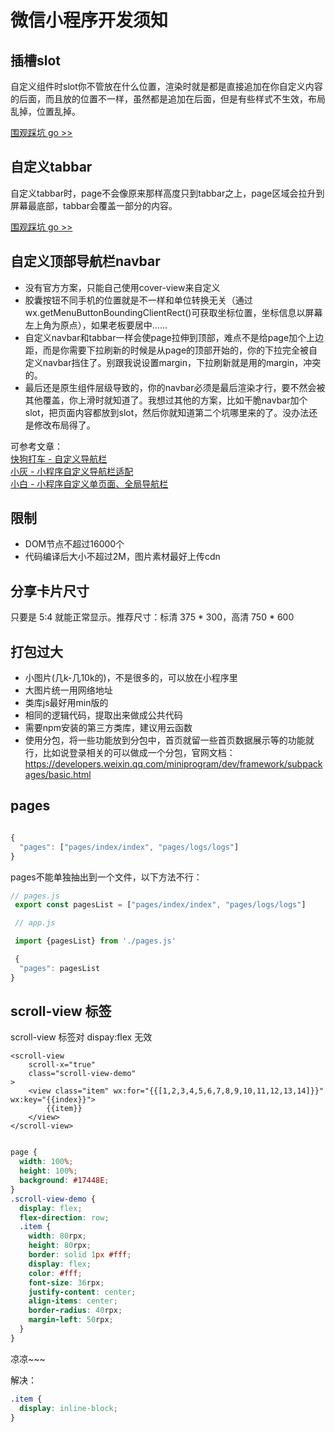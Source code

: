 # 微信小程序开发须知

## 插槽slot
自定义组件时slot你不管放在什么位置，渲染时就是都是直接追加在你自定义内容的后面，而且放的位置不一样，虽然都是追加在后面，但是有些样式不生效，布局乱掉，位置乱掉。

[围观踩坑 go >>](/wechat/taro.html#插槽slot)

## 自定义tabbar
自定义tabbar时，page不会像原来那样高度只到tabbar之上，page区域会拉升到屏幕最底部，tabbar会覆盖一部分的内容。

[围观踩坑 go >>](/wechat/taro.html#自定义tabbar)

## 自定义顶部导航栏navbar
* 没有官方方案，只能自己使用cover-view来自定义
* 胶囊按钮不同手机的位置就是不一样和单位转换无关（通过 wx.getMenuButtonBoundingClientRect()可获取坐标位置，坐标信息以屏幕左上角为原点），如果老板要居中......
* 自定义navbar和tabbar一样会使page拉伸到顶部，难点不是给page加个上边距，而是你需要下拉刷新的时候是从page的顶部开始的，你的下拉完全被自定义navbar挡住了。别跟我说设置margin，下拉刷新就是用的margin，冲突的。
* 最后还是原生组件层级导致的，你的navbar必须是最后渲染才行，要不然会被其他覆盖，你上滑时就知道了。我想过其他的方案，比如干脆navbar加个slot，把页面内容都放到slot，然后你就知道第二个坑哪里来的了。没办法还是修改布局得了。

可参考文章：   
[快狗打车 - 自定义导航栏](https://juejin.im/post/5ca563f8f265da307a16133b)   
[小灰 - 小程序自定义导航栏适配](https://segmentfault.com/a/1190000018733860)   
[小白 - 小程序自定义单页面、全局导航栏](https://blog.fundebug.com/2019/06/22/customize-wechat-miniprogram-navigation/
)
## 限制

* DOM节点不超过16000个
* 代码编译后大小不超过2M，图片素材最好上传cdn

## 分享卡片尺寸
 只要是 5:4 就能正常显示。推荐尺寸：标清 375 * 300，高清 750 * 600

## 打包过大

* 小图片(几k-几10k的)，不是很多的，可以放在小程序里
*  大图片统一用网络地址
*  类库js最好用min版的
*  相同的逻辑代码，提取出来做成公共代码
*  需要npm安装的第三方类库，建议用云函数
*  使用分包，将一些功能放到分包中，首页就留一些首页数据展示等的功能就行，比如说登录相关的可以做成一个分包，官网文档：https://developers.weixin.qq.com/miniprogram/dev/framework/subpackages/basic.html

## pages

```js

{
  "pages": ["pages/index/index", "pages/logs/logs"]
}

```
pages不能单独抽出到一个文件，以下方法不行：

```js
// pages.js
 export const pagesList = ["pages/index/index", "pages/logs/logs"]

 // app.js

 import {pagesList} from './pages.js'

 {
  "pages": pagesList
}
```
## scroll-view 标签

scroll-view 标签对 dispay:flex 无效
```
<scroll-view
    scroll-x="true"
    class="scroll-view-demo"
>
    <view class="item" wx:for="{{[1,2,3,4,5,6,7,8,9,10,11,12,13,14]}}" wx:key="{{index}}">
        {{item}}
    </view>
</scroll-view>

```

```scss

page {
  width: 100%;
  height: 100%;
  background: #17448E;
}
.scroll-view-demo {
  display: flex;
  flex-direction: row;
  .item {
    width: 80rpx;
    height: 80rpx;
    border: solid 1px #fff;
    display: flex;
    color: #fff;
    font-size: 36rpx;
    justify-content: center;
    align-items: center;
    border-radius: 40rpx;
    margin-left: 50rpx;
  }
}
```
凉凉~~~

解决：
```scss
.item {
  display: inline-block;
}
```
